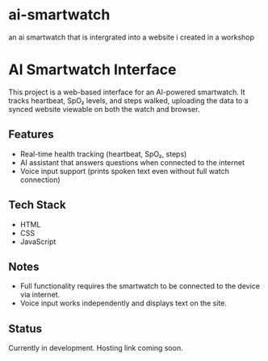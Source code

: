 # ai-smartwatch
an ai smartwatch that is intergrated into a website i created in a workshop 
# AI Smartwatch Interface

This project is a web-based interface for an AI-powered smartwatch. It tracks heartbeat, SpO₂ levels, and steps walked, uploading the data to a synced website viewable on both the watch and browser.

## Features
- Real-time health tracking (heartbeat, SpO₂, steps)
- AI assistant that answers questions when connected to the internet
- Voice input support (prints spoken text even without full watch connection)

## Tech Stack
- HTML
- CSS
- JavaScript

## Notes
- Full functionality requires the smartwatch to be connected to the device via internet.
- Voice input works independently and displays text on the site.

## Status
Currently in development. Hosting link coming soon.
